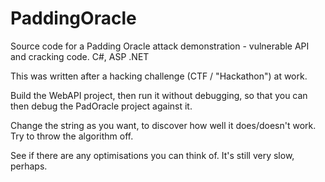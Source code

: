 # PaddingOracle
Source code for a Padding Oracle attack demonstration - vulnerable API and cracking code. C#, ASP .NET

This was written after a hacking challenge (CTF / "Hackathon") at work.

Build the WebAPI project, then run it without debugging, so that you can then debug the PadOracle project against it.

Change the string as you want, to discover how well it does/doesn't work. Try to throw the algorithm off.

See if there are any optimisations you can think of. It's still very slow, perhaps.
